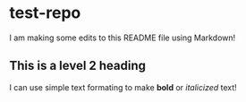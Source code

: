 # test-repo
I am making some edits to this README file using Markdown!
## This is a level 2 heading

I can use simple text formating to make **bold** or *italicized* text!
